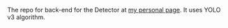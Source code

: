 The repo for back-end for the Detector at [my personal page](https://v-iashin.github.io/detector). It uses YOLO v3 algorithm.
